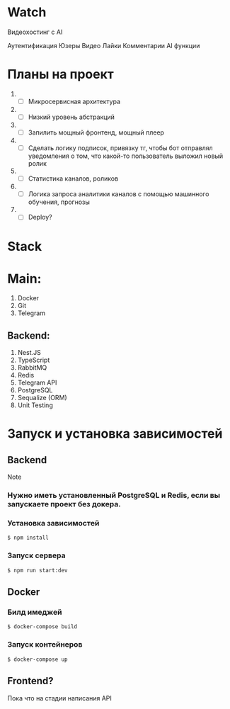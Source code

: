 <h1>Watch</h1>
<p>Видеохостинг с AI</p>

Аутентификация
Юзеры
Видео
Лайки
Комментарии
AI функции

<h1>Планы на проект</h1>

1. - [ ] Микросервисная архитектура
2. - [ ] Низкий уровень абстракций
3. - [ ] Запилить мощный фронтенд, мощный плеер
4. - [ ] Сделать логику подписок, привязку тг, чтобы бот отправлял уведомления о том, что какой-то пользователь выложил новый ролик
5. - [ ] Статистика каналов, роликов
6. - [ ] Логика запроса аналитики каналов с помощью машинного обучения,  прогнозы
7. - [ ] Deploy?

<h1>Stack</h1>

<h1>Main: </h1>

1. Docker
2. Git
3. Telegram

<h2>Backend: </h2>

1. Nest.JS
2. TypeScript
3. RabbitMQ
4. Redis
5. Telegram API
6. PostgreSQL
7. Sequalize (ORM)
8. Unit Testing

<h1>Запуск и установка зависимостей</h1>

<h2>Backend</h2>

> [!NOTE]
> ### Нужно иметь установленный PostgreSQL и Redis, если вы запускаете проект без докера.

### Установка зависимостей

```
$ npm install
```

### Запуск сервера

```
$ npm run start:dev
```

<h2>Docker</h2>


### Билд имеджей

```
$ docker-compose build
```

### Запуск контейнеров

```
$ docker-compose up
```

<h2>Frontend?</h2>
<p>Пока что на стадии написания API</p>
